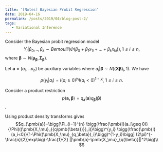 ```yaml
---
title: '[Notes] Bayesian Probit Regression'
date: 2019-04-16
permalink: /posts/2019/04/blog-post-2/
tags:
   - Variational Inference
---
```


Consider the Bayesian probit regression model 
$$
Y_i|\beta_0,..,\beta_k \sim Bernoulli(\Phi(\beta_0+\beta_1x_{1i}+...+\beta_kx_{ki})), 1\leq i\leq n,
$$
where $\pmb{\beta}\sim N(\pmb{\mu_{\beta}},\pmb{\Sigma_{\beta}}).$

Let $\pmb{a}=(a_1,..a_n)$ be auxiliary variables where $a_i|\pmb{\beta} \sim N((\pmb{X\beta})_i,1)$. We have

$$p(y_i|a_i)= I(a_i\geq 0)^{y_i}I(a_i<0)^{1-y_i}, 1 \leq i  \leq n.$$

Consider a product restriction $$p(\pmb{a,\beta})=q_{\pmb{a}}(\pmb{a})q_{\pmb{\beta}}(\pmb{\beta})$$.

Using product density transforms gives $$q_{\pmb{a}}=\bigg[\Pi_{i=1}^{n} \bigg(\frac{\pmb{I}(a_i\geq 0)}{\Phi(((\pmb{X_\mu}_{{q\pmb{\beta})}}_i)}\bigg)^{y_i}
\bigg(\frac{\pmb{I}(a_i<0)}{1-\Phi((\pmb{X_\mu}_{q_\beta})_i}\bigg)^{1-y_i}\bigg]
(2\pi)^{-\frac{n}{2}}exp\big(-\frac{1}{2} ||\pmb{a}-\pmb{X_\mu}_{q(\beta)}||^2\big)\\
$$